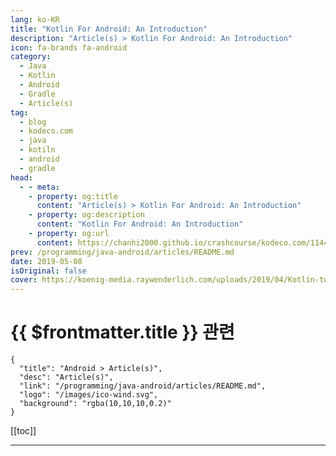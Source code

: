```yaml
---
lang: ko-KR
title: "Kotlin For Android: An Introduction"
description: "Article(s) > Kotlin For Android: An Introduction"
icon: fa-brands fa-android
category:
  - Java
  - Kotlin
  - Android
  - Gradle
  - Article(s)
tag: 
  - blog
  - kodeco.com
  - java
  - kotiln
  - android
  - gradle
head:
  - - meta:
    - property: og:title
      content: "Article(s) > Kotlin For Android: An Introduction"
    - property: og:description
      content: "Kotlin For Android: An Introduction"
    - property: og:url
      content: https://chanhi2000.github.io/crashcourse/kodeco.com/1144981-kotlin-for-android-an-introduction.html
prev: /programming/java-android/articles/README.md
date: 2019-05-08
isOriginal: false
cover: https://koenig-media.raywenderlich.com/uploads/2019/04/Kotlin-twitter.png
---
```


# {{ $frontmatter.title }} 관련

```component VPCard
{
  "title": "Android > Article(s)",
  "desc": "Article(s)",
  "link": "/programming/java-android/articles/README.md",
  "logo": "/images/ico-wind.svg",
  "background": "rgba(10,10,10,0.2)"
}
```

[[toc]]

---

<SiteInfo
  name="Kotlin For Android: An Introduction"
  desc="In this Android accessibility tutorial, learn how to make apps that everyone can use, including people with vision, motor, or hearing disabilities."
  url="https://kodeco.com/1144981-kotlin-for-android-an-introduction"
  logo="https://assets.carolus.kodeco.com/assets/murakami/category-icons/category-getting-started-android-e9d686100b123d4ecc7ed664ce28c6efd1b54ce9ca4c85bcfc0cd93036dbe9f8.svg"
  preview="https://koenig-media.raywenderlich.com/uploads/2019/04/Kotlin-twitter.png"/>

<!-- TODO: 작성 -->
